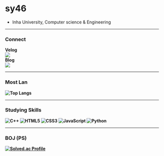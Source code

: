 <h1> sy46 </h1>
<ul>
 <li> Inha University, Computer science & Engineering
</ul>
<hr>
<h3> Connect </h3>

<b>Velog <br> <a href="https://velog.io/@sy460129" target="_blank"><img src="https://img.shields.io/badge/Velog-20C997?style=flat&logo=Velog&logoColor=white"/></a>
<br>
<b>Blog <br> <a href="https://tmddus0129.tistory.com" target="_blank"><img src="https://img.shields.io/badge/Tistory-000000?style=flat&logo=Tistory&logoColor=white"/></a>
 <br>
<hr>
 
<h3> Most Lan </h3>

![Top Langs](https://github-readme-stats.vercel.app/api/top-langs/?username=sy460129&langs_count=10&layout=compact&theme=dark)
<hr>
 
<h3> Studying Skills </h3>

![C++](https://img.shields.io/badge/C++-00599C.svg?&style=for-the-badge&logo=C%2B%2B&logoColor=white)
![HTML5](https://img.shields.io/badge/HTML5-E34F26.svg?&style=for-the-badge&logo=HTML5&logoColor=white)
![CSS3](https://img.shields.io/badge/CSS3-1572B6.svg?&style=for-the-badge&logo=CSS3&logoColor=white)
![JavaScript](https://img.shields.io/badge/JavaScript-F7DF1E.svg?&style=for-the-badge&logo=JavaScript&logoColor=white)
![Python](https://img.shields.io/badge/Python-3776AB.svg?&style=for-the-badge&logo=Python&logoColor=white)

<hr>
 <h3> BOJ (PS) </h3>

[![Solved.ac Profile](http://mazassumnida.wtf/api/v2/generate_badge?boj=sy46)](https://solved.ac/sy46/)
